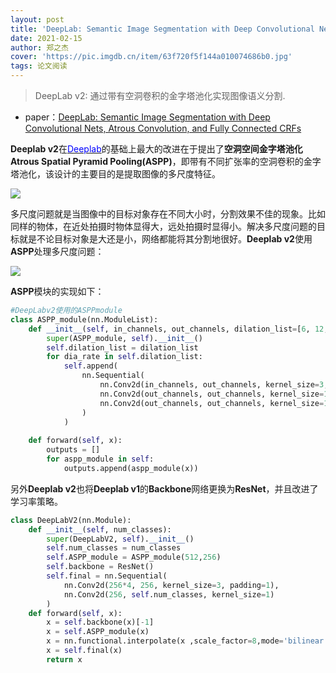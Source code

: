 ```yaml
---
layout: post
title: 'DeepLab: Semantic Image Segmentation with Deep Convolutional Nets, Atrous Convolution, and Fully Connected CRFs'
date: 2021-02-15
author: 郑之杰
cover: 'https://pic.imgdb.cn/item/63f720f5f144a010074686b0.jpg'
tags: 论文阅读
---
```


> DeepLab v2: 通过带有空洞卷积的金字塔池化实现图像语义分割.

- paper：[DeepLab: Semantic Image Segmentation with Deep Convolutional Nets, Atrous Convolution, and Fully Connected CRFs](https://arxiv.org/abs/1606.00915)

**Deeplab v2**在[<font color=Blue>Deeplab</font>](https://0809zheng.github.io/2021/02/14/deeplab.html)的基础上最大的改进在于提出了**空洞空间金字塔池化 Atrous Spatial Pyramid Pooling(ASPP)**，即带有不同扩张率的空洞卷积的金字塔池化，该设计的主要目的是提取图像的多尺度特征。

![](https://pic.imgdb.cn/item/63f724f6f144a010074d13e4.jpg)

多尺度问题就是当图像中的目标对象存在不同大小时，分割效果不佳的现象。比如同样的物体，在近处拍摄时物体显得大，远处拍摄时显得小。解决多尺度问题的目标就是不论目标对象是大还是小，网络都能将其分割地很好。**Deeplab v2**使用**ASPP**处理多尺度问题：

![](https://pic.imgdb.cn/item/63f725a7f144a010074f26aa.jpg)

**ASPP**模块的实现如下：

```python
#DeepLabv2使用的ASPPmodule
class ASPP_module(nn.ModuleList):
    def __init__(self, in_channels, out_channels, dilation_list=[6, 12, 18, 24]):
        super(ASPP_module, self).__init__()
        self.dilation_list = dilation_list
        for dia_rate in self.dilation_list:
            self.append(
                nn.Sequential(
                    nn.Conv2d(in_channels, out_channels, kernel_size=3, dilation=dia_rate, padding=dia_rate),
                    nn.Conv2d(out_channels, out_channels, kernel_size=1),
                    nn.Conv2d(out_channels, out_channels, kernel_size=1),
                )
            )
            
    def forward(self, x):
        outputs = []
        for aspp_module in self:
            outputs.append(aspp_module(x))
```

另外**Deeplab v2**也将**Deeplab v1**的**Backbone**网络更换为**ResNet**，并且改进了学习率策略。

```python
class DeepLabV2(nn.Module):
    def __init__(self, num_classes):
        super(DeepLabV2, self).__init__()
        self.num_classes = num_classes
        self.ASPP_module = ASPP_module(512,256) 
        self.backbone = ResNet()
        self.final = nn.Sequential(
            nn.Conv2d(256*4, 256, kernel_size=3, padding=1),
            nn.Conv2d(256, self.num_classes, kernel_size=1)
        )
    def forward(self, x):
        x = self.backbone(x)[-1]
        x = self.ASPP_module(x)
        x = nn.functional.interpolate(x ,scale_factor=8,mode='bilinear', align_corners=True)
        x = self.final(x)
        return x
```